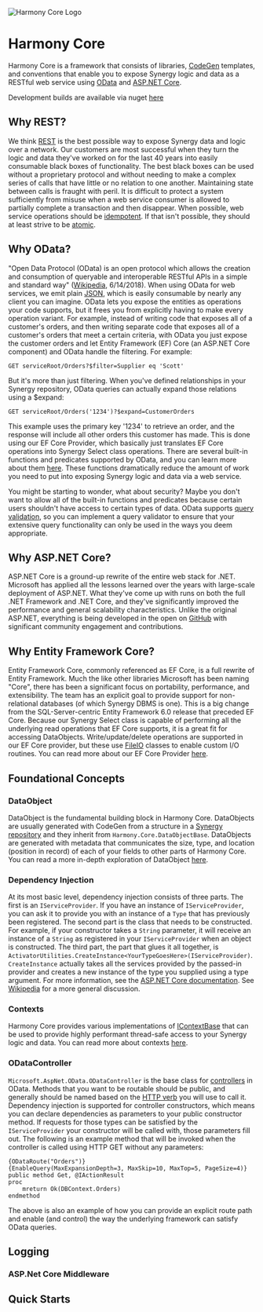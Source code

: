 ![Harmony Core Logo](/wiki/images/logo.png)

# Harmony Core
Harmony Core is a framework that consists of libraries, [CodeGen](https://github.com/SteveIves/CodeGen) templates, and conventions that enable you to expose Synergy logic and data as a RESTful web service using [OData](http://www.odata.org/) and [ASP.NET Core](https://docs.microsoft.com/en-us/aspnet/core/).

Development builds are available via nuget [here](http://harmonybuild.westus.cloudapp.azure.com:8624/nuget/HarmonyCore/)

## Why REST?
We think [REST](https://en.wikipedia.org/wiki/Representational_state_transfer) is the best possible way to expose Synergy data and logic over a network. Our customers are most successful when they turn the logic and data they've worked on for the last 40 years into easily consumable black boxes of functionality. The best black boxes can be used without a proprietary protocol and without needing to make a complex series of calls that have little or no relation to one another. Maintaining state between calls is fraught with peril. It is difficult to protect a system sufficiently from misuse when a web service consumer is allowed to partially complete a transaction and then disappear. When possible, web service operations should be [idempotent](https://en.wikipedia.org/wiki/Idempotence). If that isn't possible, they should at least strive to be [atomic](https://en.wikipedia.org/wiki/Atomicity_(database_systems)). 

## Why OData?
"Open Data Protocol (OData) is an open protocol which allows the creation and consumption of queryable and interoperable RESTful APIs in a simple and standard way" ([Wikipedia](https://en.wikipedia.org/wiki/Open_Data_Protocol), 6/14/2018). When using OData for web services, we emit plain [JSON](http://json.org/), which is easily consumable by nearly any client you can imagine. OData lets you expose the entities as operations your code supports, but it frees you from explicitly having to make every operation variant. For example, instead of writing code that exposes all of a customer's orders, and then writing separate code that exposes all of a customer's orders that meet a certain criteria, with OData you just expose the customer orders and let Entity Framework (EF) Core (an ASP<span></span>.NET Core component) and OData handle the filtering. For example:
```
GET serviceRoot/Orders?$filter=Supplier eq 'Scott'
```

But it's more than just filtering. When you've defined relationships in your Synergy repository, OData queries can actually expand those relations using a $expand:

```
GET serviceRoot/Orders('1234')?$expand=CustomerOrders
```

This example uses the primary key '1234' to retrieve an order, and the response will include all other orders this customer has made. This is done using our EF Core Provider, which basically just translates EF Core operations into Synergy Select class operations. There are several built-in functions and predicates supported by OData, and you can learn more about them [here](http://www.odata.org/getting-started/basic-tutorial/). These functions dramatically reduce the amount of work you need to put into exposing Synergy logic and data via a web service.

You might be starting to wonder, what about security? Maybe you don't want to allow all of the built-in functions and predicates because certain users shouldn't have access to certain types of data. OData supports [query validation](https://github.com/OData/WebApi/tree/master/src/Microsoft.AspNet.OData.Shared/Query/Validators), so you can implement a query validator to ensure that your extensive query functionality can only be used in the ways you deem appropriate.


## Why ASP<span></span>.NET Core?
ASP<span></span>.NET Core is a ground-up rewrite of the entire web stack for .NET. Microsoft has applied all the lessons learned over the years with large-scale deployment of ASP<span></span>.NET. What they've come up with runs on both the full .NET Framework and .NET Core, and they've significantly improved the performance and general scalability characteristics. Unlike the original ASP<span></span>.NET, everything is being developed in the open on [GitHub](https://github.com/aspnet/Home) with significant community engagement and contributions. 

## Why Entity Framework Core?
Entity Framework Core, commonly referenced as EF Core, is a full rewrite of Entity Framework. Much the like other libraries Microsoft has been naming "Core", there has been a significant focus on portability, performance, and extensibility. The team has an explicit goal to provide support for non-relational databases (of which Synergy DBMS is one). This is a big change from the SQL-Server-centric Entity Framework 6.0 release that preceded EF Core. Because our Synergy Select class is capable of performing all the underlying read operations that EF Core supports, it is a great fit for accessing DataObjects. Write/update/delete operations are supported in our EF Core provider, but these use [FileIO](FileIO.md) classes to enable custom I/O routines. You can read more about our EF Core Provider [here](EntityFramework.md).

## Foundational Concepts

### DataObject

DataObject is the fundamental building block in Harmony Core. DataObjects are usually generated with CodeGen from a structure in a [Synergy repository](http://docs.synergyde.com/index.htm#rps/rpsChap1Whatisrepository.htm) and they inherit from `Harmony.Core.DataObjectBase`. DataObjects are generated with metadata that communicates the size, type, and location (position in record) of each of your fields to other parts of Harmony Core. You can read a more in-depth exploration of DataObject [here](DataObject.md).

### Dependency Injection

At its most basic level, dependency injection consists of three parts. The first is an `IServiceProvider`. If you have an instance of `IServiceProvider`, you can ask it to provide you with an instance of a `Type` that has previously been registered. The second part is the class that needs to be constructed. For example, if your constructor takes a `String` parameter, it will receive an instance of a `String` as registered in your `IServiceProvider` when an object is constructed. The third part, the part that glues it all together, is `ActivatorUtilities.CreateInstance<YourTypeGoesHere>(IServiceProvider)`. `CreateInstance` actually takes all the services provided by the passed-in provider and creates a new instance of the type you supplied using a type argument. For more information, see the [ASP.NET Core documentation](https://docs.microsoft.com/en-us/aspnet/core/fundamentals/dependency-injection). See [Wikipedia](https://en.wikipedia.org/wiki/Dependency_injection) for a more general discussion.

### Contexts

Harmony Core provides various implementations of [IContextBase](Reference/IContextBase.md) that can be used to provide highly performant thread-safe access to your Synergy logic and data. You can read more about contexts [here](Contexts.md).

### ODataController

`Microsoft.AspNet.OData.ODataController` is the base class for [controllers](https://docs.microsoft.com/en-us/aspnet/core/mvc/controllers/actions?view=aspnetcore-2.1#what-is-a-controller) in OData. Methods that you want to be routable should be public, and generally should be named based on the [HTTP verb](http://www.restapitutorial.com/lessons/httpmethods.html) you will use to call it. Dependency injection is supported for controller constructors, which means you can declare dependencies as parameters to your public constructor method. If requests for those types can be satisfied by the `IServiceProvider` your constructor will be called with, those parameters fill out. The following is an example method that will be invoked when the controller is called using HTTP GET without any parameters:

```
{ODataRoute("Orders")}
{EnableQuery(MaxExpansionDepth=3, MaxSkip=10, MaxTop=5, PageSize=4)}
public method Get, @IActionResult
proc
	mreturn Ok(DBContext.Orders)
endmethod
```
The above is also an example of how you can provide an explicit route path and enable (and control) the way the underlying framework can satisfy OData queries.

## Logging

### ASP<span></span>.Net Core Middleware

## Quick Starts

